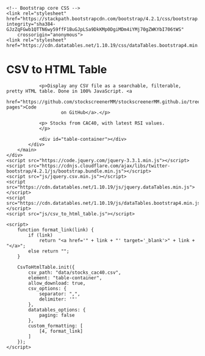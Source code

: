 <head>
    <meta charset="utf-8">
    <meta content="width=device-width, initial-scale=1, shrink-to-fit=no" name="viewport">
    <meta http-equiv="X-UA-Compatible" content="IE=edge">
    <title>CSV to HTML Table</title>
    <meta name="author" content="Derek Eder">
    <meta content="Display any CSV file as a searchable, filterable, pretty HTML table">

    <!-- Bootstrap core CSS -->
    <link rel="stylesheet" href="https://stackpath.bootstrapcdn.com/bootstrap/4.2.1/css/bootstrap.min.css" integrity="sha384-GJzZqFGwb1QTTN6wy59ffF1BuGJpLSa9DkKMp0DgiMDm4iYMj70gZWKYbI706tWS"
        crossorigin="anonymous">
    <link rel="stylesheet" href="https://cdn.datatables.net/1.10.19/css/dataTables.bootstrap4.min.css">
</head>

<body>
    <div class="container-fluid">
        <main class="row">
            <div class="col">
                <h1>CSV to HTML Table</h1>

                <p>Display any CSV file as a searchable, filterable, pretty HTML table. Done in 100% JavaScript. <a
                        href="https://github.com/stockscreenerMM/stockscreenerMM.github.io/tree/gh-pages">Code
                        on GitHub</a>.</p>

                <p> Stocks from CAC40, with latest RSI values.
                </p>

                <div id="table-container"></div>
            </div>
        </main>
    </div>
    <script src="https://code.jquery.com/jquery-3.3.1.min.js"></script>
    <script src="https://cdnjs.cloudflare.com/ajax/libs/twitter-bootstrap/4.2.1/js/bootstrap.bundle.min.js"></script>
    <script src="js/jquery.csv.min.js"></script>
    <script src="https://cdn.datatables.net/1.10.19/js/jquery.dataTables.min.js"></script>
    <script src="https://cdn.datatables.net/1.10.19/js/dataTables.bootstrap4.min.js"></script>
    <script src="js/csv_to_html_table.js"></script>

    <script>
        function format_link(link) {
            if (link)
                return "<a href='" + link + "' target='_blank'>" + link + "</a>";
            else return "";
        }

        CsvToHtmlTable.init({
            csv_path: "data/stocks_cac40.csv",
            element: "table-container",
            allow_download: true,
            csv_options: {
                separator: ",",
                delimiter: '"'
            },
            datatables_options: {
                paging: false
            },
            custom_formatting: [
                [4, format_link]
            ]
        });
    </script>
</body>


